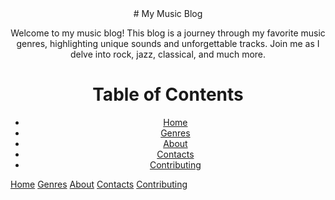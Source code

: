 <center>
# My Music Blog

Welcome to my music blog! This blog is a journey through my favorite music genres, highlighting unique sounds and unforgettable tracks. Join me as I delve into rock, jazz, classical, and much more.

# Table of Contents
- [Home](#home)
- [Genres](#genres)
- [About](#about)
- [Contacts](#contacts)
- [Contributing](#contributing)
</center>

 <a href="/">Home</a>
  <a href="/">Genres</a>
   <a href="/">About</a>
    <a href="/">Contacts</a>
     <a href="/">Contributing</a>
